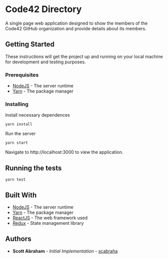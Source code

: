 # Code42 Directory 

A single page web application designed to show the members of the Code42 GitHub organization and
provide details about its members.


## Getting Started

These instructions will get the project up and running on your local machine for development and testing purposes.

### Prerequisites

* [NodeJS](https://nodejs.org) - The server runtime
* [Yarn](https://yarnpkg.com) - The package manager

### Installing

Install necessary dependences

```
yarn install
```

Run the server

```
yarn start
```

Navigate to http://localhost:3000 to view the application.

## Running the tests

```
yarn test
```

## Built With

* [NodeJS](https://nodejs.org) - The server runtime
* [Yarn](https://yarnpkg.com) - The package manager
* [ReactJS](https://facebook.github.io/react/) - The web framework used
* [Redux](http://redux.js.org/) - State management library

## Authors

* **Scott Abraham** - *Initial Implementation* - [scabraha](https://github.com/scabraha)
